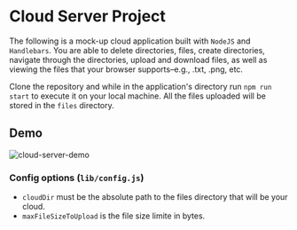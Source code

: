 # Cloud Server Project

The following is a mock-up cloud application built with `NodeJS` and `Handlebars`. You are able to delete directories, files, create directories, navigate through the directories, upload and download files, as well as viewing the files that your browser supports–e.g., .txt, .png, etc.

Clone the repository and while in the application's directory run `npm run start` to execute it on your local machine. All the files uploaded will be stored in the `files` directory.

## Demo
![cloud-server-demo](https://user-images.githubusercontent.com/83131937/172952053-0f8a3b06-895f-47c7-b68d-c954fff27710.gif)

### Config options (`lib/config.js`)
- `cloudDir` must be the absolute path to the files directory that will be your cloud.
- `maxFileSizeToUpload` is the file size limite in bytes.
